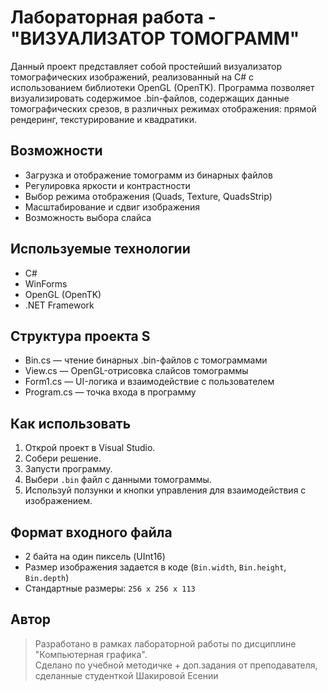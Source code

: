 # Лабораторная работа - "ВИЗУАЛИЗАТОР ТОМОГРАММ" 

Данный проект представляет собой простейший визуализатор томографических изображений, реализованный на C# с использованием библиотеки OpenGL (OpenTK). Программа позволяет визуализировать содержимое .bin-файлов, содержащих данные томографических срезов, в различных режимах отображения: прямой рендеринг, текстурирование и квадратики.

## Возможности
- Загрузка и отображение томограмм из бинарных файлов
- Регулировка яркости и контрастности
- Выбор режима отображения (Quads, Texture, QuadsStrip)
- Масштабирование и сдвиг изображения
- Возможность выбора слайса

## Используемые технологии
- C#
- WinForms
- OpenGL (OpenTK)
- .NET Framework

## Структура проекта S
- Bin.cs        — чтение бинарных .bin-файлов с томограммами  
- View.cs       — OpenGL-отрисовка слайсов томограммы  
- Form1.cs      — UI-логика и взаимодействие с пользователем  
- Program.cs    — точка входа в программу

## Как использовать
1. Открой проект в Visual Studio.
2. Собери решение.
3. Запусти программу.
4. Выбери `.bin` файл с данными томограммы.
5. Используй ползунки и кнопки управления для взаимодействия с изображением.

## Формат входного файла
- 2 байта на один пиксель (UInt16)
- Размер изображения задается в коде (`Bin.width`, `Bin.height`, `Bin.depth`)
- Стандартные размеры: `256 x 256 x 113`

## Автор

> Разработано в рамках лабораторной работы по дисциплине "Компьютерная графика".  
> Сделано по учебной методичке + доп.задания от преподавателя, сделанные студенткой Шакировой Есении

